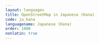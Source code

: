 ```yaml
---
layout: languages
title: OpenStreetMap in Japanese (Kana)
code: ja_kana
languagename: Japanese (Kana)
order: 1000
nonlatin: true
---
```

